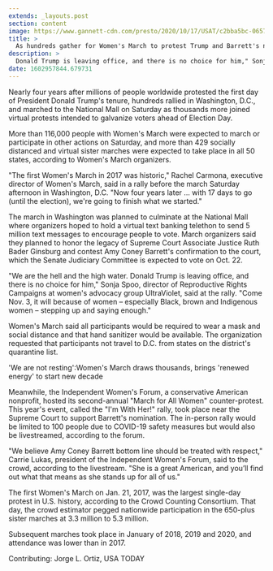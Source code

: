 ```yaml
--- 
extends: _layouts.post 
section: content 
image: https://www.gannett-cdn.com/presto/2020/10/17/USAT/c2bba5bc-0657-4e87-bf3b-764ea4e5723c-AP20291591010760.jpg?crop=5999,3375,x0,y305&width=3200&height=1801&format=pjpg&auto=webp 
title: > 
  As hundreds gather for Women's March to protest Trump and Barrett's nomination, dozens expected to rally in support 
description: > 
  Donald Trump is leaving office, and there is no choice for him," Sonja Spoo, director of Reproductive Rights Campaigns at women's advocacy group UltraViolet, said at the rally."Come Nov. 3, it will because of women – especially Black, brown and Indigenous women – stepping up and saying enough."rally, took place near the Supreme Court to support Barrett's nomination.The first Women's March on Jan. 21, 2017, was the largest single-day protest in U.S. history, according to the Crowd Counting Consortium.Subsequent marches took place in January of 2018, 2019 and 2020, and attendance was lower than in 2017. 
date: 1602957844.679731 
--- 
```

Nearly four years after millions of people worldwide protested the first day of President Donald Trump's tenure, hundreds rallied in Washington, D.C., and marched to the National Mall on Saturday as thousands more joined virtual protests intended to galvanize voters ahead of Election Day.

More than 116,000 people with Women's March were expected to march or participate in other actions on Saturday, and more than 429 socially distanced and virtual sister marches were expected to take place in all 50 states, according to Women's March organizers.

"The first Women's March in 2017 was historic," Rachel Carmona, executive director of Women's March, said in a rally before the march Saturday afternoon in Washington, D.C. "Now four years later ... with 17 days to go (until the election), we're going to finish what we started."

The march in Washington was planned to culminate at the National Mall where organizers hoped to hold a virtual text banking telethon to send 5 million text messages to encourage people to vote. March organizers said they planned to honor the legacy of Supreme Court Associate Justice Ruth Bader Ginsburg and contest Amy Coney Barrett's confirmation to the court, which the Senate Judiciary Committee is expected to vote on Oct. 22.

"We are the hell and the high water. Donald Trump is leaving office, and there is no choice for him," Sonja Spoo, director of Reproductive Rights Campaigns at women's advocacy group UltraViolet, said at the rally. "Come Nov. 3, it will because of women – especially Black, brown and Indigenous women – stepping up and saying enough."

Women's March said all participants would be required to wear a mask and social distance and that hand sanitizer would be available. The organization requested that participants not travel to D.C. from states on the district's quarantine list.

'We are not resting':Women's March draws thousands, brings 'renewed energy' to start new decade

Meanwhile, the Independent Women's Forum, a conservative American nonprofit, hosted its second-annual "March for All Women" counter-protest. This year's event, called the "I'm With Her!" rally, took place near the Supreme Court to support Barrett's nomination. The in-person rally would be limited to 100 people due to COVID-19 safety measures but would also be livestreamed, according to the forum.

"We believe Amy Coney Barrett bottom line should be treated with respect," Carrie Lukas, president of the Independent Women's Forum, said to the crowd, according to the livestream. "She is a great American, and you’ll find out what that means as she stands up for all of us."

The first Women's March on Jan. 21, 2017, was the largest single-day protest in U.S. history, according to the Crowd Counting Consortium. That day, the crowd estimator pegged nationwide participation in the 650-plus sister marches at 3.3 million to 5.3 million.

Subsequent marches took place in January of 2018, 2019 and 2020, and attendance was lower than in 2017.

Contributing: Jorge L. Ortiz, USA TODAY